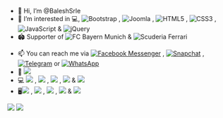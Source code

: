 - 👋 Hi, I’m @BaleshSrle
- 👀 I’m interested in 💻, ![Bootstrap](https://img.shields.io/static/v1?logo=bootstrap&label=&message=Bootstrap&labelColor=555555&color=7952B3&logoColor=white) , ![Joomla](https://img.shields.io/static/v1?logo=joomla&label=&message=Joomla&labelColor=555555&color=5091CD&logoColor=white) , ![HTML5](https://img.shields.io/static/v1?logo=html5&label=&message=HTML5&labelColor=555555&color=E34F26&logoColor=white) , ![CSS3](https://img.shields.io/static/v1?logo=css3&label=&message=CSS3&labelColor=555555&color=1572B6&logoColor=white) , ![JavaScript](https://img.shields.io/static/v1?logo=javascript&label=&message=JavaScript&labelColor=555555&color=F7DF1E&logoColor=white) & ![jQuery](https://img.shields.io/static/v1?logo=jquery&label=&message=jQuery&labelColor=555555&color=0769AD&logoColor=white)
- :stadium: Supporter of <img src="https://badges.aleen42.com/src/bayern_munchen.svg" alt="FC Bayern Munich"> & <img src="https://badges.aleen42.com/src/ferrari.svg" alt="Scuderia Ferrari">
<!-- - 💼 I'm currently working as Quality Assurance Manual Tester for one IT company from Banja Luka -->
- 📫 You can reach me via [![Facebook Messenger](https://badges.aleen42.com/src/messenger.svg)](https://m.me/srdjan.balesevic) , [![Snapchat](https://badges.aleen42.com/src/snapchat.svg)](https://www.snapchat.com/add/baleshsrle?locale=sr-Latn-BA) , [![Telegram](https://badges.aleen42.com/src/telegram.svg)](https://baleshsrle.t.me/) or [![WhatsApp](https://badges.aleen42.com/src/whatsapp.svg)](https://wa.me/38766340286)
- :car: ![](https://img.shields.io/static/v1?logo=volkswagen&label=&message=Golf%20Typ19E%201.6%20TD%20CL%20(1991)&labelColor=555555&color=151F5D&logoColor=white)
- :computer: ![](https://img.shields.io/static/v1?logo=fujitsu&label=Fujitsu&message=Lifebook%20S751&labelColor=555555&color=FF0000&logoColor=white) , ![](https://img.shields.io/static/v1?logo=intel&label=Intel&message=Core%20i5%202nd&labelColor=555555&color=0071C5&logoColor=white) , ![](https://img.shields.io/static/v1?logo=samsung&label=Samsung&message=8GB%20DDR3%201333MHz%20SODIMM&labelColor=555555&color=1428A0&logoColor=white) , ![](https://img.shields.io/static/v1?logo=seagate&label=Seagate&message=Momentus%20ST9320423AS%20320GB%20SATA%20HDD&labelColor=555555&color=6EBE49&logoColor=white) & ![](https://img.shields.io/static/v1?logo=windows10&label=&message=Windows%2010%20Pro%2022H2&labelColor=555555&color=0078D6&logoColor=white)
- :desktop_computer:![](https://img.shields.io/static/v1?logo=hp&label=HP&message=Compaq%20dc7100%20SFF&labelColor=555555&color=0096D6&logoColor=white) , ![](https://img.shields.io/static/v1?logo=intel&label=Intel&message=Celeron%20330&labelColor=555555&color=0071C5&logoColor=white)<!-- , ![](https://img.shields.io/static/v1?logo=samsung&label=Samsung&message=8GB%20DDR3%201333MHz%20SODIMM&labelColor=555555&color=1428A0&logoColor=white) --> , ![](https://img.shields.io/static/v1?logo=kingstontechnology&label=Kingston&message=A400%20120GB%20SSD&labelColor=555555&color=000000&logoColor=white) , ![](https://img.shields.io/static/v1?logo=westerndigital&label=Western%20Digital&message=320GB%20SATA%20HDD&labelColor=555555&color=000000&logoColor=white) & ![](https://img.shields.io/static/v1?logo=windows&label=&message=Windows%207%20Ultimate%2032-bit%20SP1&labelColor=555555&color=0078D4&logoColor=white)

![](https://img.shields.io/static/v1?logo=fujitsu&label=Fujitsu&message=B23T%E2%80%936%20LED&labelColor=555555&color=FF0000&logoColor=white)
![](https://img.shields.io/static/v1?logo=nec&label=&message=MultiSync%20LCD1570NX&labelColor=555555&color=1414A0&logoColor=white)

<!---
BaleshSrle/BaleshSrle is a ✨ special ✨ repository because its `README.md` (this file) appears on your GitHub profile.
You can click the Preview link to take a look at your changes.
--->
<!--- - 🌱 I’m currently learning ...
- 💞️ I’m looking to collaborate on ... --->
